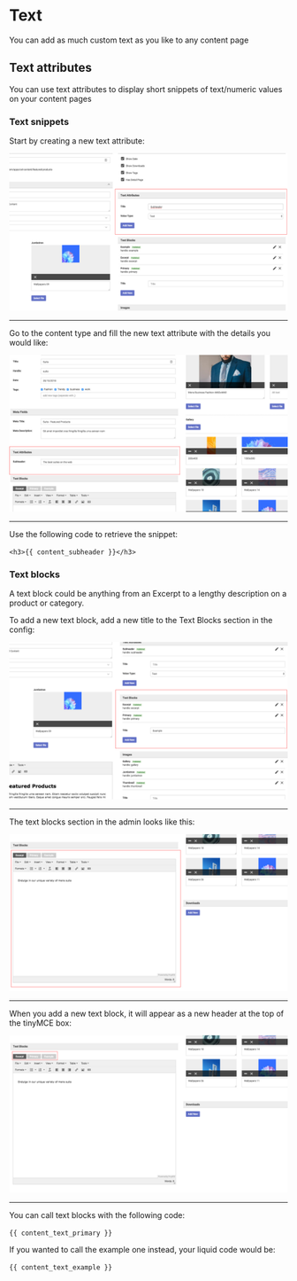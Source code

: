 # Text

You can add as much custom text as you like to any content page

## Text attributes

You can use text attributes to display short snippets of text/numeric values on your content pages

### Text snippets

Start by creating a new text attribute:

![alt text](https://github.com/clixell/clixell-content/blob/master/help-docs/images/how-to-text-snippet-1.jpg)

---

Go to the content type and fill the new text attribute with the details you would like:

![alt text](https://github.com/clixell/clixell-content/blob/master/help-docs/images/how-to-text-snippet-2.jpg)

---

Use the following code to retrieve the snippet:

`<h3>{{ content_subheader }}</h3>`

### Text blocks

A text block could be anything from an Excerpt to a lengthy description on a product or category.

To add a new text block, add a new title to the Text Blocks section in the config:

![alt text](https://github.com/clixell/clixell-content/blob/master/help-docs/images/how-to-text-block-1.jpg)

---

The text blocks section in the admin looks like this:

![alt text](https://github.com/clixell/clixell-content/blob/master/help-docs/images/text-block-example-1.jpg)

---

When you add a new text block, it will appear as a new header at the top of the tinyMCE box:

![alt text](https://github.com/clixell/clixell-content/blob/master/help-docs/images/text-block-example-2.jpg)

---

You can call text blocks with the following code:

`{{ content_text_primary }}`

If you wanted to call the example one instead, your liquid code would be:

`{{ content_text_example }}`

